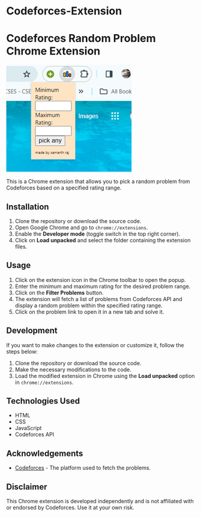 # Codeforces-Extension
# Codeforces Random Problem Chrome Extension
![Extension Screenshot](image.png)
 
This is a Chrome extension that allows you to pick a random problem from Codeforces based on a specified rating range.

## Installation

1. Clone the repository or download the source code.
2. Open Google Chrome and go to `chrome://extensions`.
3. Enable the **Developer mode** (toggle switch in the top right corner).
4. Click on **Load unpacked** and select the folder containing the extension files.

## Usage

1. Click on the extension icon in the Chrome toolbar to open the popup.
2. Enter the minimum and maximum rating for the desired problem range.
3. Click on the **Filter Problems** button.
4. The extension will fetch a list of problems from Codeforces API and display a random problem within the specified rating range.
5. Click on the problem link to open it in a new tab and solve it.

## Development

If you want to make changes to the extension or customize it, follow the steps below:

1. Clone the repository or download the source code.
2. Make the necessary modifications to the code.
3. Load the modified extension in Chrome using the **Load unpacked** option in `chrome://extensions`.

## Technologies Used

- HTML
- CSS
- JavaScript
- Codeforces API

## Acknowledgements

- [Codeforces](https://codeforces.com) - The platform used to fetch the problems.

## Disclaimer

This Chrome extension is developed independently and is not affiliated with or endorsed by Codeforces. Use it at your own risk.

